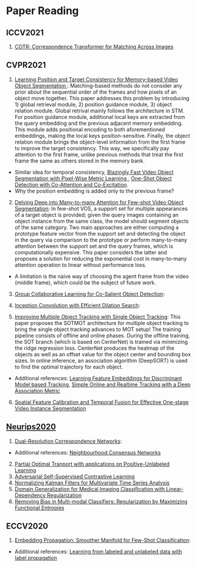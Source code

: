 # Paper Reading
## ICCV2021
1) [COTR: Correspondence Transformer for Matching Across Images](https://github.com/ubc-vision/COTR)

## CVPR2021
1) [Learning Position and Target Consistency for Memory-based Video Object Segmentation
](https://arxiv.org/abs/2104.04329): Matching-based methods do not consider any prior about the sequential order of the frames and how pixels of an object move together.
This paper addresses this problem by introducing 1) global retrieval module, 2) position guidance module, 3) object relation module. Global retrival mainly follows the architecture in STM. For position guidance module, additional local keys are extracted from the query embedding and the previous adjacent memory embedding.
This module adds positional encoding to both aforementioned embeddings, making the local keys position-sensitive. 
Finally, the object relation module brings the object-level information from the first frame to improve the target consistency.
This way, we specifically pay attention to the first frame, unlike previous methods that treat the first frame the same as others stored in the memory bank. <br/>
* Similar idea for temporal consistency, [Blazingly Fast Video Object Segmentation with Pixel-Wise Metric Learning
](https://arxiv.org/abs/1804.03131), [One-Shot Object Detection with Co-Attention and Co-Excitation](https://github.com/timy90022/One-Shot-Object-Detection). <br/>
* Why the position embedding is added only to the previous frame?
2) [Delving Deep into Many-to-many Attention for Few-shot Video Object Segmentation](https://openaccess.thecvf.com/content/CVPR2021/papers/Chen_Delving_Deep_Into_Many-to-Many_Attention_for_Few-Shot_Video_Object_Segmentation_CVPR_2021_paper.pdf): In few-shot VOS, a support set for multiple appearances of a target object is provided; given the query images containing an object instance from the same class, the model should segment objects of the same category.
Two main approaches are either computing a prototype feature vector from the support set and detecting the object in the query via comparison to the prototype or perform many-to-many attention between the support set and the query frames, which is computationally expensive.
This paper considers the latter and proposes a solution for reducing the exponential cost in many-to-many attention operation to linear without performance loss. 
* A limitation is the naive way of choosing the agent frame from the video (middle frame), which could be the subject of future work. <br/>

3) [Group Collaborative Learning for Co-Salient Object Detection](https://arxiv.org/abs/2104.01108): <br/>

4) [Inception Convolution with Efficient Dilation Search](https://arxiv.org/abs/2012.13587):
5) [Improving Multiple Object Tracking with Single Object Tracking](https://openaccess.thecvf.com/content/CVPR2021/papers/Zheng_Improving_Multiple_Object_Tracking_With_Single_Object_Tracking_CVPR_2021_paper.pdf): This paper proposes the SOTMOT architecture for multiple object tracking to bring the single object tracking advances to MOT setup!
The training pipeline consists of offline and online phases. 
During the offline training, the SOT branch (which is based on CenterNet) is trained via minimizing the ridge regression loss.
CenterNet produces the heatmap of the objects as well as an offset value for the object center and bounding box sizes.
In online inference, an association algorithm (DeepSORT) is used to find the optimal trajectory for each object. <br/>
* Additional references: [Learning Feature Embeddings for Discriminant Model based Tracking](https://arxiv.org/pdf/1906.10414.pdf), [Simple Online and Realtime Tracking with a Deep Association Metric](https://arxiv.org/abs/1703.07402)

6) [Spatial Feature Calibration and Temporal Fusion for Effective One-stage Video Instance Segmentation](https://arxiv.org/abs/2104.05606)


## [Neurips2020](https://proceedings.neurips.cc/paper/2020)
1) [Dual-Resolution Correspondence Networks](https://arxiv.org/abs/2006.08844):
* Additional references: [Neighbourhood Consensus Networks](https://arxiv.org/abs/1810.10510)
2) [Partial Optimal Tranport with applications on Positive-Unlabeled Learning](https://proceedings.neurips.cc/paper/2020/hash/1e6e25d952a0d639b676ee20d0519ee2-Abstract.html)
3) [Adversarial Self-Supervised Contrastive Learning](https://proceedings.neurips.cc/paper/2020/hash/1f1baa5b8edac74eb4eaa329f14a0361-Abstract.html)
4) [Normalizing Kalman Filters for Multivariate Time Series Analysis](https://proceedings.neurips.cc/paper/2020/hash/1f47cef5e38c952f94c5d61726027439-Abstract.html)
5) [Domain Generalization for Medical Imaging Classification with Linear-Dependency Regularization](https://proceedings.neurips.cc/paper/2020/hash/201d7288b4c18a679e48b31c72c30ded-Abstract.html)
6) [Removing Bias in Multi-modal Classifiers: Regularization by Maximizing Functional Entropies](https://proceedings.neurips.cc/paper/2020/hash/20d749bc05f47d2bd3026ce457dcfd8e-Abstract.html)
## ECCV2020
1) [Embedding Propagation: Smoother Manifold for Few-Shot Classification](https://arxiv.org/abs/2003.04151):
* Additional references: [Learning from labeled and unlabeled data with label propagation](http://mlg.eng.cam.ac.uk/zoubin/papers/CMU-CALD-02-107.pdf)
